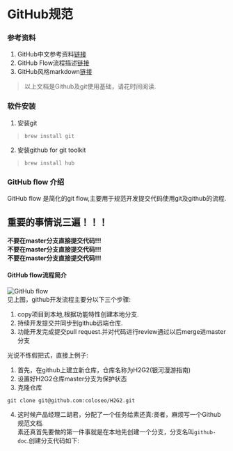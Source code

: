 # GitHub规范
### 参考资料
1. GitHub中文参考资料[链接](https://github.com/xirong/my-git/blob/master/how-to-use-github.md)
2. GitHub Flow流程描述[链接](https://guides.github.com/introduction/flow/)
3. GitHub风格markdown[链接](https://github.com/guodongxiaren/README)
> 以上文档是Github及git使用基础，请花时间阅读.

### 软件安装
1. 安装git 
> ```shell
> brew install git
> ```

2. 安装github for git toolkit
> ```shell
> brew install hub
> ```

### GitHub flow 介绍
GitHub flow 是简化的git flow,主要用于规范开发提交代码使用git及github的流程.  
## **重要的事情说三遍！！！**  
**不要在master分支直接提交代码!!!**  
**不要在master分支直接提交代码!!!**  
**不要在master分支直接提交代码!!!**  

#### GitHub flow流程简介  
![GitHub flow](http://www.ruanyifeng.com/blogimg/asset/2015/bg2015122305.png)  
见上图，github开发流程主要分以下三个步骤:  
1. copy项目到本地,根据功能特性创建本地分支.  
2. 持续开发提交并同步到github远端仓库.  
3. 功能开发完成提交pull request.并对代码进行review通过以后merge进master分支  

光说不练假把式，直接上例子:  
1. 首先，在github上建立新仓库，仓库名称为H2G2(银河漫游指南)  
2. 设置好H2G2仓库master分支为保护状态  
3. 克隆仓库  
```shell
git clone git@github.com:coloseo/H2G2.git
```
4. 这时候产品经理二胡君，分配了一个任务给素还真:贤者，麻烦写一个Github规范文档.  
素还真首先要做的第一件事就是在本地先创建一个分支，分支名叫`github-doc`.创建分支代码如下:
